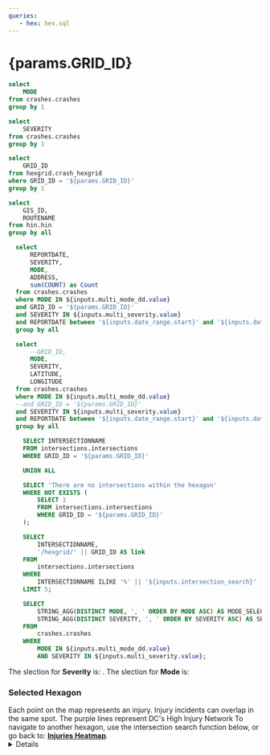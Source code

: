 ```yaml
---
queries:
   - hex: hex.sql
---
```


# {params.GRID_ID}

```sql unique_mode
select 
    MODE
from crashes.crashes
group by 1
```

```sql unique_severity
select 
    SEVERITY
from crashes.crashes
group by 1
```

```sql unique_hex
select 
    GRID_ID
from hexgrid.crash_hexgrid
where GRID_ID = '${params.GRID_ID}'
group by 1
```

```sql unique_hin
select 
    GIS_ID,
    ROUTENAME
from hin.hin
group by all
```

```sql table_query
  select
      REPORTDATE,
      SEVERITY,
      MODE,
      ADDRESS,
      sum(COUNT) as Count
  from crashes.crashes
  where MODE IN ${inputs.multi_mode_dd.value}
  and GRID_ID = '${params.GRID_ID}'
  and SEVERITY IN ${inputs.multi_severity.value}
  and REPORTDATE between '${inputs.date_range.start}' and '${inputs.date_range.end}'
  group by all
```

```sql incidents
  select
      --GRID_ID,
      MODE,
      SEVERITY,
      LATITUDE,
      LONGITUDE
  from crashes.crashes
  where MODE IN ${inputs.multi_mode_dd.value}
  --and GRID_ID = '${params.GRID_ID}'
  and SEVERITY IN ${inputs.multi_severity.value}
  and REPORTDATE between '${inputs.date_range.start}' and '${inputs.date_range.end}'
  group by all
```

```sql intersection_list
    SELECT INTERSECTIONNAME
    FROM intersections.intersections
    WHERE GRID_ID = '${params.GRID_ID}'

    UNION ALL

    SELECT 'There are no intersections within the hexagon'
    WHERE NOT EXISTS (
        SELECT 1 
        FROM intersections.intersections 
        WHERE GRID_ID = '${params.GRID_ID}'
    );
```

```sql intersections_table
    SELECT
        INTERSECTIONNAME,
        '/hexgrid/' || GRID_ID AS link
    FROM
        intersections.intersections
    WHERE
        INTERSECTIONNAME ILIKE '%' || '${inputs.intersection_search}' || '%'
    LIMIT 5;
```

```sql mode_severity_selection
    SELECT
        STRING_AGG(DISTINCT MODE, ', ' ORDER BY MODE ASC) AS MODE_SELECTION,
        STRING_AGG(DISTINCT SEVERITY, ', ' ORDER BY SEVERITY ASC) AS SEVERITY_SELECTION
    FROM
        crashes.crashes
    WHERE
        MODE IN ${inputs.multi_mode_dd.value}
        AND SEVERITY IN ${inputs.multi_severity.value};
```

<Grid cols=2>
    <Group>
        <DataTable data={intersection_list}>
                <Column id=INTERSECTIONNAME title='Intersections Within {params.GRID_ID}' wrap=true/>
        </DataTable>
    </Group>
    <Group>
        <DateRange
        start='2018-01-01'
        title="Select Time Period"
        name=date_range
        presetRanges={['Month to Today','Last Month','Year to Today','Last Year']}
        defaultValue={'Year to Today'}
        />
        <Dropdown
            data={unique_severity} 
            name=multi_severity
            value=SEVERITY
            title="Select Severity"
            multiple=true
            defaultValue={["Major","Fatal"]}
        />
        <Dropdown
            data={unique_mode} 
            name=multi_mode_dd
            value=MODE
            title="Select Mode"
            multiple=true
            selectAllByDefault=true
            description="*Only fatal"
        />
    </Group>
</Grid>

<Alert status="info">
The slection for <b>Severity</b> is: <b><Value data={mode_severity_selection} column="SEVERITY_SELECTION"/></b>. The slection for <b>Mode</b> is: <b><Value data={mode_severity_selection} column="MODE_SELECTION"/></b> <Info description="*Fatal only." color="primary" />
</Alert>

### Selected Hexagon

<Grid cols=2>
    <Group>
        <Note>
        Each point on the map represents an injury. Injury incidents can overlap in the same spot.
        </Note>
        <BaseMap
          height=400
          startingZoom=17
        >
          <Points data={incidents} lat=LATITUDE long=LONGITUDE value=SEVERITY pointName=MODE opacity=1 colorPalette={['#ffdf00','#ff9412','#ff5a53']} ignoreZoom=true/>
          <Areas data={unique_hin} geoJsonUrl='/High_Injury_Network.geojson' geoId=GIS_ID areaCol=GIS_ID borderColor=#9d00ff color=#1C00ff00/ borderWidth=1.5 ignoreZoom=true
          tooltip={[
                {id: 'ROUTENAME'}
            ]}
          />
          <Areas data={unique_hex} geoJsonUrl='/crash-hexgrid.geojson' geoId=GRID_ID areaCol=GRID_ID min=0 borderColor=#000000 color=#1C00ff00/>
        </BaseMap>
        <Note>
        The purple lines represent DC's High Injury Network
        </Note>
    </Group>    
    <Group>
        <DataTable data={table_query} sort="REPORTDATE desc" totalRow=true rows=5 title='Injury Table' rowShading=true>
          <Column id=REPORTDATE title='Date' fmt='mm/dd/yy hh:mm' totalAgg="Total" wrap=true description="24-Hour Format"/>
          <Column id=SEVERITY totalAgg="-"/>
          <Column id=MODE totalAgg='{inputs.multi_mode}'/>
          <Column id=ADDRESS wrap=true/>
          <Column id=Count totalAgg=sum/>
        </DataTable>
        <Alert status="info">
            To navigate to another hexagon, use the intersection search function below, or go back to: <b><a href="https://crash-injury-dashboard.evidence.app/hexgrid/">Injuries Heatmap</a></b>.
        </Alert>
        <TextInput
            name=intersection_search
            title="Intersection Search"
            description="Search for an intersection within a hexagon"
            placeholder="E.g. 14TH ST NW & PENNSYLVANIA AVE NW"
            defaultValue="14TH ST NW"
        />
        <DataTable data={intersections_table} subtitle="Select an intersection from the resulting search to zoom into the hexagon that contains it." rowShading=true rows=5 link=link downloadable=false>
                    <Column id=INTERSECTIONNAME title="Intersection Match:"/>
        </DataTable>
    </Group>
</Grid>

<Details title="Having trouble with the search? Tap/click here for solutions.">

### Tips:
- For numbered streets, keep the ordinal attached directly to the number without spaces (e.g., "14TH ST NW" is correct, while "14 TH ST NW" is not).
- Always include the road type after the name or number, followed by the quadrant (e.g., "PENNSYLVANIA AVE NW").
- Don’t use "and" for intersections; always use "&" (e.g., "14TH ST NW & PENNSYLVANIA AVE NW").
- If you don’t see the intersection listed here, try reversing the order (e.g., change "PENNSYLVANIA AVE NW & 14TH ST NW" to "14TH ST NW & PENNSYLVANIA AVE NW").

</Details>